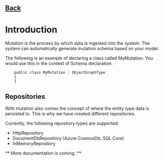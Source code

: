 ## [Back](Documentation/README.md)

# Introduction

Mutation is the process by which data is ingested into the system. The system can automatically generate mutation schema based on your model.

The following is an example of declaring a class called MyMutation. You would use this in the context of Schema declaration.

```
	public class MyMutation : ObjectGraphType
	{
	}
```

## Repositories

With mutation also comes the concept of where the entity type data is persisted to. This is why we have created different repositories.

Currently, the following repository types are supported.

- HttpRepository
- DocumentDbRepository (Azure CosmosDb, SQL Core)
- InMemoryRepository

** More documentation is coming. **